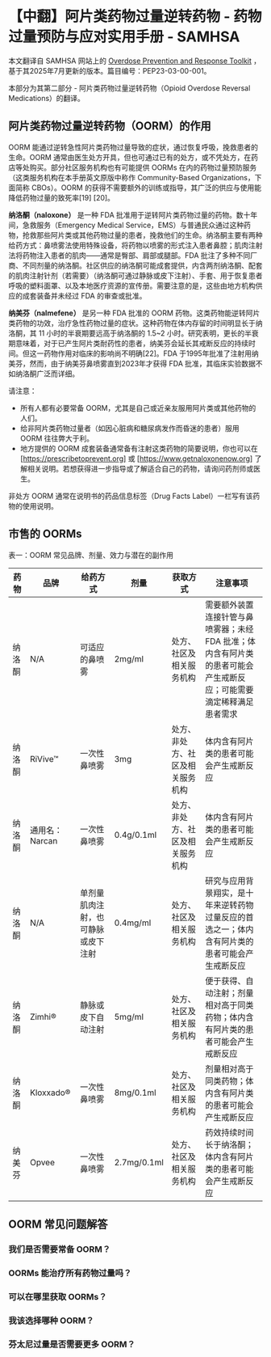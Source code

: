 # 【中翻】阿片类药物过量逆转药物 - 药物过量预防与应对实用手册 - SAMHSA

本文翻译自 SAMHSA 网站上的 [Overdose Prevention and Response Toolkit](https://library.samhsa.gov/sites/default/files/overdose-prevention-response-kit-pep23-03-00-001.pdf) ，基于其2025年7月更新的版本。篇目编号：PEP23-03-00-001。

本部分为其第二部分 - 阿片类药物过量逆转药物（Opioid Overdose Reversal Medications）的翻译。

## 阿片类药物过量逆转药物（OORM）的作用

OORM 能通过逆转急性阿片类药物过量导致的症状，通过恢复呼吸，挽救患者的生命。OORM 通常由医生处方开具，但也可通过已有的处方，或不凭处方，在药店等处购买。部分社区服务机构也有可能提供 OORMs 在内的药物过量预防服务（这类服务机构在本手册英文原版中称作 Community-Based Organizations，下面简称 CBOs）。OORM 的获得不需要额外的训练或指导，其广泛的供应与使用能降低药物过量的致死率[19] [20]。

**纳洛酮（naloxone）** 是一种 FDA 批准用于逆转阿片类药物过量的药物。数十年间，急救服务（Emergency Medical Service，EMS）与普通民众通过这种药物，抢救那些阿片类或其他药物过量的患者，挽救他们的生命。纳洛酮主要有两种给药方式：鼻喷雾法使用特殊设备，将药物以喷雾的形式注入患者鼻腔；肌肉注射法将药物注入患者的肌肉——通常是臀部、肩部或腿部。FDA 批注了多种不同厂商、不同剂量的纳洛酮。社区供应的纳洛酮可能成套提供，内含两剂纳洛酮、配套的肌肉注射针剂（若需要）（纳洛酮可通过静脉或皮下注射）、手套、用于恢复患者呼吸的塑料面罩、以及本地医疗资源的宣传册。需要注意的是，这些由地方机构供应的成套装备并未经过 FDA 的审查或批准。

**纳美芬（nalmefene）** 是另一种 FDA 批准的 OORM 药物。这类药物能逆转阿片类药物的功效，治疗急性药物过量的症状。这种药物在体内存留的时间明显长于纳洛酮，其 11 小时的半衰期要远高于纳洛酮的 1.5~2 小时。研究表明，更长的半衰期意味着，对于已产生阿片类耐药性的患者，纳美芬会延长其戒断反应的持续时间。但这一药物作用对临床的影响尚不明确[22]。FDA 于1995年批准了注射用纳美芬，然而，由于纳美芬鼻喷雾直到2023年才获得 FDA 批准，其临床实验数据不如纳洛酮广泛而详细。

请注意：

- 所有人都有必要常备 OORM，尤其是自己或近亲友服用阿片类或其他药物的人们。
- 给非阿片类药物过量者（如因心脏病和糖尿病发作而昏迷的患者）服用 OORM 往往弊大于利。
- 地方提供的 OORM 成套装备通常备有注射这类药物的简要说明，你也可以在 [https://prescribetoprevent.org] 或 [https://www.getnaloxonenow.org] 了解相关说明。若想获得进一步指导或了解适合自己的药物，请询问药剂师或医生。

非处方 OORM 通常在说明书的药品信息标签（Drug Facts Label）一栏写有该药物的使用说明。

## 市售的 OORMs

表一：OORM 常见品牌、剂量、效力与潜在的副作用

|药物|品牌|给药方式|剂量|获取方式|注意事项|
|--|--|--|--|--|--|
|纳洛酮|N/A|可适应的鼻喷雾|2mg/ml|处方、社区及相关服务机构|需要额外装置连接针管与鼻喷雾器；未经 FDA 批准；体内含有阿片类的患者可能会产生戒断反应；可能需要滴定稀释满足患者需求|
|纳洛酮|RiVive™|一次性鼻喷雾|3mg|处方、非处方、社区及相关服务机构|体内含有阿片类的患者可能会产生戒断反应|
|纳洛酮|通用名：Narcan|一次性鼻喷雾|0.4g/0.1ml|处方、非处方、社区及相关服务机构|体内含有阿片类的患者可能会产生戒断反应|
|纳洛酮|N/A|单剂量肌肉注射，也可静脉或皮下注射|0.4mg/ml|处方、社区及相关服务机构|研究与应用背景翔实，是十年来逆转药物过量反应的首选之一；体内含有阿片类的患者可能会产生戒断反应|
|纳洛酮|Zimhi®|静脉或皮下自动注射|5mg/ml|处方、社区及相关服务机构|便于获得、自动注射；剂量相对高于同类药物；体内含有阿片类的患者可能会产生戒断反应|
|纳洛酮|Kloxxado®|一次性鼻喷雾|8mg/0.1ml|处方、社区及相关服务机构|剂量相对高于同类药物；体内含有阿片类的患者可能会产生戒断反应|
|纳美芬|Opvee|一次性鼻喷雾|2.7mg/0.1ml|处方、社区及相关服务机构|药效持续时间长于纳洛酮；体内含有阿片类的患者可能会产生戒断反应|

## OORM 常见问题解答

### 我们是否需要常备 OORM？

### OORMs 能治疗所有药物过量吗？

### 可以在哪里获取 OORMs？

### 我该选择哪种 OORM？

### 芬太尼过量是否需要更多 OORM？